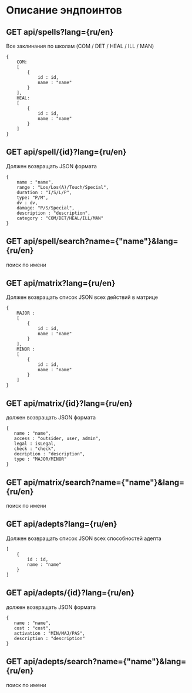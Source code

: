 # Описание эндпоинтов

## GET api/spells?lang={ru/en}
Все заклинания по школам (COM / DET / HEAL / ILL / MAN)

```
{
    COM:
    [
        {
            id : id,
            name : "name"
        }
    ],
    HEAL: 
    [
        {
            id : id,
            name : "name"
        }
    ]
}
```

## GET api/spell/{id}?lang={ru/en}
Должен возвращать JSON формата

```
{ 
    name : "name",
    range : "Los/Los(A)/Touch/Special",
    duration : "I/S/L/P",
    type: "P/M",
    dv : dv,
    damage: "P/S/Special",
    description : "description",
    category : "COM/DET/HEAL/ILL/MAN"
}
```

## GET api/spell/search?name={"name"}&lang={ru/en}
поиск по имени

## GET api/matrix?lang={ru/en}
Должен возвращать список JSON всех действий в матрице

```
{
    MAJOR :
    [
        {
            id : id,
            name : "name"
        }
    ],
    MINOR : 
    [
        {
            id : id,
            name : "name"
        }
    ]
}
```

## GET api/matrix/{id}?lang={ru/en}
должен возвращать JSON формата

```
{
   name : "name",
   access : "outsider, user, admin",
   legal : isLegal,
   check : "check",
   decription : "description",
   type : "MAJOR/MINOR"
}
```

## GET api/matrix/search?name={"name"}&lang={ru/en}
поиск по имени

## GET api/adepts?lang={ru/en}
Должен возвращать список JSON всех способностей адепта

```
[
    { 
        id : id,
        name : "name"
    }
]
```

## GET api/adepts/{id}?lang={ru/en}
должен возвращать JSON формата
 
```
{
   name : "name",
   cost : "cost",
   activation : "MIN/MAJ/PAS",
   description : "description"
}
```

## GET api/adepts/search?name={"name"}&lang={ru/en}
поиск по имени



